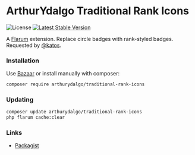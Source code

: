 # ArthurYdalgo Traditional Rank Icons

![License](https://img.shields.io/badge/license-MIT-blue.svg) [![Latest Stable Version](https://img.shields.io/packagist/v/arthurydalgo/traditional-rank-icons.svg)](https://packagist.org/packages/arthurydalgo/traditional-rank-icons)

A [Flarum](http://flarum.org) extension. Replace circle badges with rank-styled badges.
Requested by [@katos](https://discuss.flarum.org/u/katos).

### Installation

Use [Bazaar](https://discuss.flarum.org/d/5151-flagrow-bazaar-the-extension-marketplace) or install manually with composer:

```sh
composer require arthurydalgo/traditional-rank-icons
```

### Updating

```sh
composer update arthurydalgo/traditional-rank-icons
php flarum cache:clear
```

### Links

- [Packagist](https://packagist.org/packages/arthurydalgo/traditional-rank-icons)
